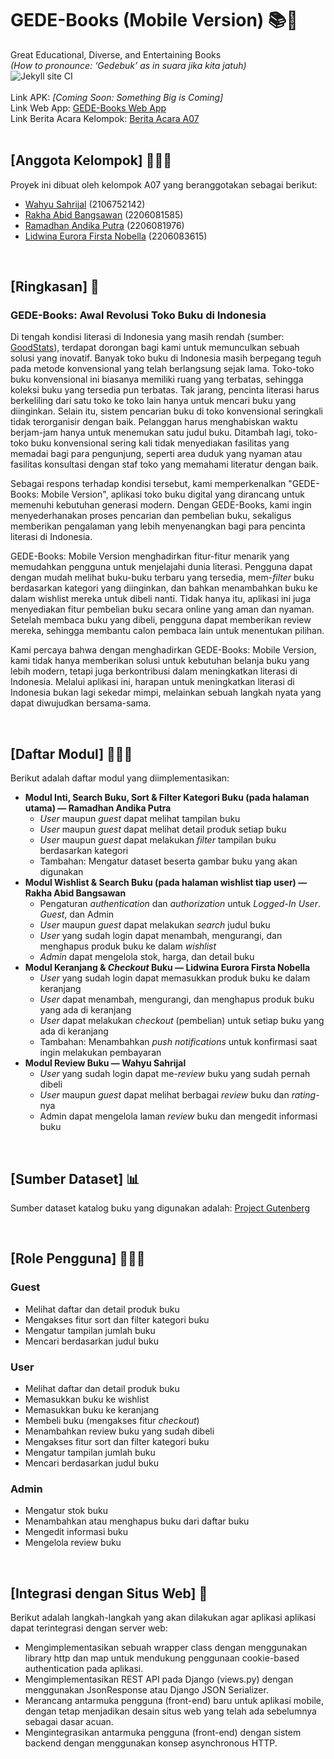 # GEDE-Books (Mobile Version) 📚🛒
Great Educational, Diverse, and Entertaining Books <br>
*(How to pronounce: ‘Gedebuk’ as in suara jika kita jatuh)*
<br>
![Jekyll site CI](https://github.com/gede-books/gede-books/workflows/Jekyll%20site%20CI/badge.svg)
<br>
<br>
Link APK: *[Coming Soon: Something Big is Coming]*<br>
Link Web App: [GEDE-Books Web App](https://lidwina-eurora-gedebooks.stndar.dev/)<br>
Link Berita Acara Kelompok: [Berita Acara A07](https://docs.google.com/spreadsheets/d/1QA7fqTy-8oRHMcHAYpt84YCdCz06KNfn/edit?usp=drive_link&ouid=113055651365555467863&rtpof=true&sd=true)
<br>
<br>

## [Anggota Kelompok] 🧑‍🤝‍🧑
Proyek ini dibuat oleh kelompok A07 yang beranggotakan sebagai berikut:
- [Wahyu Sahrijal](https://github.com/whysyahrizal) (2106752142)
- [Rakha Abid Bangsawan](https://github.com/rakbidb) (2206081585)
- [Ramadhan Andika Putra](https://github.com/adhan-857) (2206081976)
- [Lidwina Eurora Firsta Nobella](https://github.com/divieurora) (2206083615)
<br>

## [Ringkasan] 📄
### GEDE-Books: Awal Revolusi Toko Buku di Indonesia

Di tengah kondisi literasi di Indonesia yang masih rendah (sumber: [GoodStats](https://goodstats.id/article/krisis-literasi-di-indonesia-masih-perlu-ditingkatkan-lagi-j7MHB)), terdapat dorongan bagi kami untuk memunculkan sebuah solusi yang inovatif. Banyak toko buku di Indonesia masih berpegang teguh pada metode konvensional yang telah berlangsung sejak lama. Toko-toko buku konvensional ini biasanya memiliki ruang yang terbatas, sehingga koleksi buku yang tersedia pun terbatas. Tak jarang, pencinta literasi harus berkeliling dari satu toko ke toko lain hanya untuk mencari buku yang diinginkan. Selain itu, sistem pencarian buku di toko konvensional seringkali tidak terorganisir dengan baik. Pelanggan harus menghabiskan waktu berjam-jam hanya untuk menemukan satu judul buku. Ditambah lagi, toko-toko buku konvensional sering kali tidak menyediakan fasilitas yang memadai bagi para pengunjung, seperti area duduk yang nyaman atau fasilitas konsultasi dengan staf toko yang memahami literatur dengan baik.

Sebagai respons terhadap kondisi tersebut, kami memperkenalkan "GEDE-Books: Mobile Version", aplikasi toko buku digital yang dirancang untuk memenuhi kebutuhan generasi modern. Dengan GEDE-Books, kami ingin menyederhanakan proses pencarian dan pembelian buku, sekaligus memberikan pengalaman yang lebih menyenangkan bagi para pencinta literasi di Indonesia.

GEDE-Books: Mobile Version menghadirkan fitur-fitur menarik yang memudahkan pengguna untuk menjelajahi dunia literasi. Pengguna dapat dengan mudah melihat buku-buku terbaru yang tersedia, mem-*filter* buku berdasarkan kategori yang diinginkan, dan bahkan menambahkan buku ke dalam wishlist mereka untuk dibeli nanti. Tidak hanya itu, aplikasi ini juga menyediakan fitur pembelian buku secara online yang aman dan nyaman. Setelah membaca buku yang dibeli, pengguna dapat memberikan review mereka, sehingga membantu calon pembaca lain untuk menentukan pilihan.

Kami percaya bahwa dengan menghadirkan GEDE-Books: Mobile Version, kami tidak hanya memberikan solusi untuk kebutuhan belanja buku yang lebih modern, tetapi juga berkontribusi dalam meningkatkan literasi di Indonesia. Melalui aplikasi ini, harapan untuk meningkatkan literasi di Indonesia bukan lagi sekedar mimpi, melainkan sebuah langkah nyata yang dapat diwujudkan bersama-sama.

<br>

## [Daftar Modul] 🧑🏻‍💻
Berikut adalah daftar modul yang diimplementasikan:
- **Modul Inti, Search Buku, Sort & Filter Kategori Buku (pada halaman utama) — Ramadhan Andika Putra**
    - _User_ maupun _guest_ dapat melihat tampilan buku
    - _User_ maupun _guest_ dapat melihat detail produk setiap buku
    - _User_ maupun _guest_ dapat melakukan _filter_ tampilan buku berdasarkan kategori
    - Tambahan: Mengatur dataset beserta gambar buku yang akan digunakan
- **Modul Wishlist & Search Buku (pada halaman wishlist tiap user) — Rakha Abid Bangsawan**
    - Pengaturan _authentication_ dan _authorization_ untuk _Logged-In User_. _Guest_, dan Admin
    - _User_ maupun _guest_ dapat melakukan _search_ judul buku
    - _User_ yang sudah login dapat menambah, mengurangi, dan menghapus produk buku ke dalam _wishlist_
    - _Admin_ dapat mengelola stok, harga, dan detail buku
- **Modul Keranjang & _Checkout_ Buku — Lidwina Eurora Firsta Nobella**
    - _User_ yang sudah login dapat memasukkan produk buku ke dalam keranjang
    - _User_ dapat menambah, mengurangi, dan menghapus produk buku yang ada di keranjang
    - _User_ dapat melakukan _checkout_ (pembelian) untuk setiap buku yang ada di keranjang
    - Tambahan: Menambahkan _push notifications_ untuk konfirmasi saat ingin melakukan pembayaran
- **Modul Review Buku — Wahyu Sahrijal**
    - _User_ yang sudah login dapat me-_review_ buku yang sudah pernah dibeli
    - _User_ maupun _guest_ dapat melihat berbagai _review_ buku dan _rating_-nya
    - Admin dapat mengelola laman _review_ buku dan mengedit informasi buku
<br>

## [Sumber Dataset] 📊
Sumber dataset katalog buku yang digunakan adalah:
[Project Gutenberg](https://drive.google.com/file/d/17jiAwHx_68zUrolbTl75IoLRFK_JLYrx/view)

<br>

## [Role Pengguna] 🙋🏻‍♀️
### Guest
- Melihat daftar dan detail produk buku
- Mengakses fitur sort dan filter kategori buku
- Mengatur tampilan jumlah buku
- Mencari berdasarkan judul buku

### User
- Melihat daftar dan detail produk buku
- Memasukkan buku ke wishlist
- Memasukkan buku ke keranjang 
- Membeli buku (mengakses fitur _checkout_)
- Menambahkan review buku yang sudah dibeli
- Mengakses fitur sort dan filter kategori buku
- Mengatur tampilan jumlah buku
- Mencari berdasarkan judul buku

### Admin
- Mengatur stok buku
- Menambahkan atau menghapus buku dari daftar buku
- Mengedit informasi buku
- Mengelola review buku

<br>

## [Integrasi dengan Situs Web] 🔗
Berikut adalah langkah-langkah yang akan dilakukan agar aplikasi aplikasi dapat terintegrasi dengan server web:
- Mengimplementasikan sebuah wrapper class dengan menggunakan library http dan map untuk mendukung penggunaan cookie-based authentication pada aplikasi.
- Mengimplementasikan REST API pada Django (views.py) dengan menggunakan JsonResponse atau Django JSON Serializer.
- Merancang antarmuka pengguna (front-end) baru untuk aplikasi mobile, dengan tetap menjadikan desain situs web yang telah ada sebelumnya sebagai dasar acuan.
- Mengintegrasikan antarmuka pengguna (front-end) dengan sistem backend dengan menggunakan konsep asynchronous HTTP.